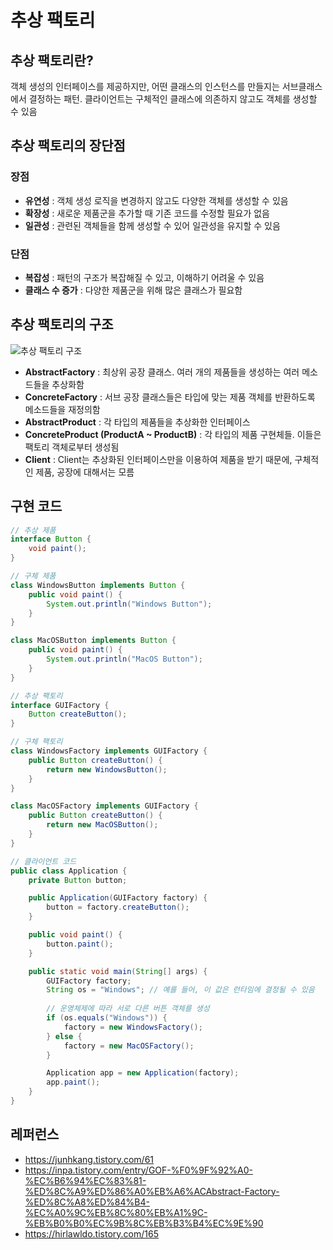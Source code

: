# 추상 팩토리

## 추상 팩토리란?
객체 생성의 인터페이스를 제공하지만, 어떤 클래스의 인스턴스를 만들지는 서브클래스에서 결정하는 패턴. 클라이언트는 구체적인 클래스에 의존하지 않고도 객체를 생성할 수 있음

## 추상 팩토리의 장단점

### 장점
- **유연성** : 객체 생성 로직을 변경하지 않고도 다양한 객체를 생성할 수 있음
- **확장성** : 새로운 제품군을 추가할 때 기존 코드를 수정할 필요가 없음
- **일관성** : 관련된 객체들을 함께 생성할 수 있어 일관성을 유지할 수 있음

### 단점
- **복잡성** : 패턴의 구조가 복잡해질 수 있고, 이해하기 어려울 수 있음
- **클래스 수 증가** : 다양한 제품군을 위해 많은 클래스가 필요함

## 추상 팩토리의 구조
![추상 팩토리 구조](https://github.com/user-attachments/assets/e87f323d-966f-4446-9d9c-fc5cbfc5848a)

- **AbstractFactory** : 최상위 공장 클래스. 여러 개의 제품들을 생성하는 여러 메소드들을 추상화함
- **ConcreteFactory** : 서브 공장 클래스들은 타입에 맞는 제품 객체를 반환하도록 메소드들을 재정의함
- **AbstractProduct** : 각 타입의 제품들을 추상화한 인터페이스
- **ConcreteProduct (ProductA ~ ProductB)** : 각 타입의 제품 구현체들. 이들은 팩토리 객체로부터 생성됨
- **Client** : Client는 추상화된 인터페이스만을 이용하여 제품을 받기 때문에, 구체적인 제품, 공장에 대해서는 모름

## 구현 코드
```java
// 추상 제품
interface Button {
    void paint();
}

// 구체 제품
class WindowsButton implements Button {
    public void paint() {
        System.out.println("Windows Button");
    }
}

class MacOSButton implements Button {
    public void paint() {
        System.out.println("MacOS Button");
    }
}

// 추상 팩토리
interface GUIFactory {
    Button createButton();
}

// 구체 팩토리
class WindowsFactory implements GUIFactory {
    public Button createButton() {
        return new WindowsButton();
    }
}

class MacOSFactory implements GUIFactory {
    public Button createButton() {
        return new MacOSButton();
    }
}

// 클라이언트 코드
public class Application {
    private Button button;

    public Application(GUIFactory factory) {
        button = factory.createButton();
    }

    public void paint() {
        button.paint();
    }

    public static void main(String[] args) {
        GUIFactory factory;
        String os = "Windows"; // 예를 들어, 이 값은 런타임에 결정될 수 있음
        
        // 운영체제에 따라 서로 다른 버튼 객체를 생성
        if (os.equals("Windows")) {
            factory = new WindowsFactory();
        } else {
            factory = new MacOSFactory();
        }

        Application app = new Application(factory);
        app.paint();
    }
}

```

## 레퍼런스
- https://junhkang.tistory.com/61
- https://inpa.tistory.com/entry/GOF-%F0%9F%92%A0-%EC%B6%94%EC%83%81-%ED%8C%A9%ED%86%A0%EB%A6%ACAbstract-Factory-%ED%8C%A8%ED%84%B4-%EC%A0%9C%EB%8C%80%EB%A1%9C-%EB%B0%B0%EC%9B%8C%EB%B3%B4%EC%9E%90
- https://hirlawldo.tistory.com/165
